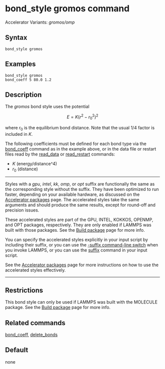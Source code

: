 # bond_style gromos command

Accelerator Variants: *gromos/omp*

## Syntax

``` LAMMPS
bond_style gromos
```

## Examples

``` LAMMPS
bond_style gromos
bond_coeff 5 80.0 1.2
```

## Description

The *gromos* bond style uses the potential

$$E = K (r^2 - r_0^2)^2$$

where $r_0$ is the equilibrium bond distance. Note that the usual 1/4
factor is included in $K$.

The following coefficients must be defined for each bond type via the
[bond_coeff](bond_coeff) command as in the example above, or in the data
file or restart files read by the [read_data](read_data) or
[read_restart](read_restart) commands:

-   $K$ (energy/distance\^4)
-   $r_0$ (distance)

------------------------------------------------------------------------

Styles with a *gpu*, *intel*, *kk*, *omp*, or *opt* suffix are
functionally the same as the corresponding style without the suffix.
They have been optimized to run faster, depending on your available
hardware, as discussed on the [Accelerator packages](Speed_packages)
page. The accelerated styles take the same arguments and should produce
the same results, except for round-off and precision issues.

These accelerated styles are part of the GPU, INTEL, KOKKOS, OPENMP, and
OPT packages, respectively. They are only enabled if LAMMPS was built
with those packages. See the [Build package](Build_package) page for
more info.

You can specify the accelerated styles explicitly in your input script
by including their suffix, or you can use the [-suffix command-line
switch](Run_options) when you invoke LAMMPS, or you can use the
[suffix](suffix) command in your input script.

See the [Accelerator packages](Speed_packages) page for more
instructions on how to use the accelerated styles effectively.

------------------------------------------------------------------------

## Restrictions

This bond style can only be used if LAMMPS was built with the MOLECULE
package. See the [Build package](Build_package) page for more info.

## Related commands

[bond_coeff](bond_coeff), [delete_bonds](delete_bonds)

## Default

none
